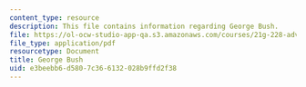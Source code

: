 ```yaml
---
content_type: resource
description: This file contains information regarding George Bush.
file: https://ol-ocw-studio-app-qa.s3.amazonaws.com/courses/21g-228-advanced-workshop-in-writing-for-social-sciences-and-architecture-els-spring-2007/e3beebb6d5807c366132028b9ffd2f38_MIT21G.228S07_guidelines.pdf
file_type: application/pdf
resourcetype: Document
title: George Bush
uid: e3beebb6-d580-7c36-6132-028b9ffd2f38
---
```

